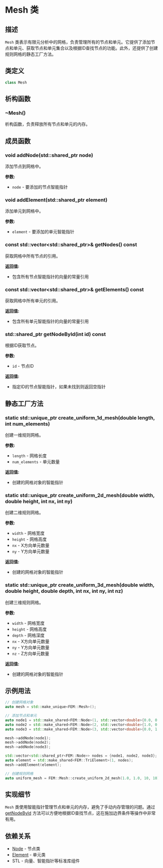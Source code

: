 # Mesh 类

## 描述

`Mesh` 类表示有限元分析中的网格，负责管理所有的节点和单元。它提供了添加节点和单元、获取节点和单元集合以及根据ID查找节点的功能。此外，还提供了创建规则网格的静态工厂方法。

## 类定义

```cpp
class Mesh
```

## 析构函数

### ~Mesh()

析构函数，负责释放所有节点和单元的内存。

## 成员函数

### void addNode(std::shared_ptr<Node> node)

添加节点到网格中。

**参数:**
- `node` - 要添加的节点智能指针

### void addElement(std::shared_ptr<Element> element)

添加单元到网格中。

**参数:**
- `element` - 要添加的单元智能指针

### const std::vector<std::shared_ptr<Node>>& getNodes() const

获取网格中所有节点的引用。

**返回值:**
- 包含所有节点智能指针的向量的常量引用

### const std::vector<std::shared_ptr<Element>>& getElements() const

获取网格中所有单元的引用。

**返回值:**
- 包含所有单元智能指针的向量的常量引用

### std::shared_ptr<Node> getNodeById(int id) const

根据ID获取节点。

**参数:**
- `id` - 节点ID

**返回值:**
- 指定ID的节点智能指针，如果未找到则返回空指针

## 静态工厂方法

### static std::unique_ptr<Mesh> create_uniform_1d_mesh(double length, int num_elements)

创建一维规则网格。

**参数:**
- `length` - 网格长度
- `num_elements` - 单元数量

**返回值:**
- 创建的网格对象的智能指针

### static std::unique_ptr<Mesh> create_uniform_2d_mesh(double width, double height, int nx, int ny)

创建二维规则网格。

**参数:**
- `width` - 网格宽度
- `height` - 网格高度
- `nx` - X方向单元数量
- `ny` - Y方向单元数量

**返回值:**
- 创建的网格对象的智能指针

### static std::unique_ptr<Mesh> create_uniform_3d_mesh(double width, double height, double depth, int nx, int ny, int nz)

创建三维规则网格。

**参数:**
- `width` - 网格宽度
- `height` - 网格高度
- `depth` - 网格深度
- `nx` - X方向单元数量
- `ny` - Y方向单元数量
- `nz` - Z方向单元数量

**返回值:**
- 创建的网格对象的智能指针

## 示例用法

```cpp
// 创建网格对象
auto mesh = std::make_unique<FEM::Mesh>();

// 添加节点和单元
auto node1 = std::make_shared<FEM::Node>(1, std::vector<double>{0.0, 0.0});
auto node2 = std::make_shared<FEM::Node>(2, std::vector<double>{1.0, 0.0});
auto node3 = std::make_shared<FEM::Node>(3, std::vector<double>{0.0, 1.0});

mesh->addNode(node1);
mesh->addNode(node2);
mesh->addNode(node3);

std::vector<std::shared_ptr<FEM::Node>> nodes = {node1, node2, node3};
auto element = std::make_shared<FEM::TriElement>(1, nodes);
mesh->addElement(element);

// 创建规则网格
auto uniform_mesh = FEM::Mesh::create_uniform_2d_mesh(1.0, 1.0, 10, 10);
```

## 实现细节

`Mesh` 类使用智能指针管理节点和单元的内存，避免了手动内存管理的问题。通过 [getNodeById](file:///E:/code/cpp/ETS_FEM_Kernel/fem/mesh/Mesh.cpp#L26-L34) 方法可以方便地根据ID查找节点，这在施加边界条件等操作中非常有用。

## 依赖关系

- [Node](Node.md) - 节点类
- [Element](Element.md) - 单元类
- STL - 向量、智能指针等标准库组件